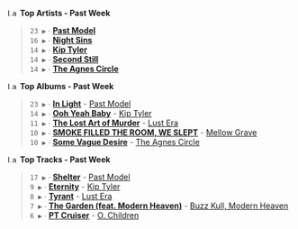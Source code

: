 <!--START_LASTFM_ARTISTS:{"period": "7day", "rows": 5}-->
<a href="https://last.fm" target="_blank"><img src="https://user-images.githubusercontent.com/17434202/215290617-e793598d-d7c9-428f-9975-156db1ba89cc.svg" alt="Last.fm Logo" width="18" height="13"/></a> **Top Artists - Past Week**

> `23 ▶️` ∙ **[Past Model](https://www.last.fm/music/Past+Model)**<br/>
> `16 ▶️` ∙ **[Night Sins](https://www.last.fm/music/Night+Sins)**<br/>
> `14 ▶️` ∙ **[Kip Tyler](https://www.last.fm/music/Kip+Tyler)**<br/>
> `14 ▶️` ∙ **[Second Still](https://www.last.fm/music/Second+Still)**<br/>
> `14 ▶️` ∙ **[The Agnes Circle](https://www.last.fm/music/The+Agnes+Circle)**<br/>
<!--END_LASTFM_ARTISTS-->

<!--START_LASTFM_ALBUMS:{"period": "7day", "rows": 5}-->
<a href="https://last.fm" target="_blank"><img src="https://user-images.githubusercontent.com/17434202/215290617-e793598d-d7c9-428f-9975-156db1ba89cc.svg" alt="Last.fm Logo" width="18" height="13"/></a> **Top Albums - Past Week**

> `23 ▶️` ∙ **[In Light](https://www.last.fm/music/Past+Model/In+Light)** - [Past Model](https://www.last.fm/music/Past+Model)<br/>
> `14 ▶️` ∙ **[Ooh Yeah Baby](https://www.last.fm/music/Kip+Tyler/Ooh+Yeah+Baby)** - [Kip Tyler](https://www.last.fm/music/Kip+Tyler)<br/>
> `11 ▶️` ∙ **[The Lost Art of Murder](https://www.last.fm/music/Lust+Era/The+Lost+Art+of+Murder)** - [Lust Era](https://www.last.fm/music/Lust+Era)<br/>
> `10 ▶️` ∙ **[SMOKE FILLED THE ROOM, WE SLEPT](https://www.last.fm/music/Mellow+Grave/SMOKE+FILLED+THE+ROOM,+WE+SLEPT)** - [Mellow Grave](https://www.last.fm/music/Mellow+Grave)<br/>
> `10 ▶️` ∙ **[Some Vague Desire](https://www.last.fm/music/The+Agnes+Circle/Some+Vague+Desire)** - [The Agnes Circle](https://www.last.fm/music/The+Agnes+Circle)<br/>
<!--END_LASTFM_ALBUMS-->

<!--START_LASTFM_TRACKS:{"period": "7day", "rows": 5}-->
<a href="https://last.fm" target="_blank"><img src="https://user-images.githubusercontent.com/17434202/215290617-e793598d-d7c9-428f-9975-156db1ba89cc.svg" alt="Last.fm Logo" width="18" height="13"/></a> **Top Tracks - Past Week**

> `17 ▶️` ∙ **[Shelter](https://www.last.fm/music/Past+Model/_/Shelter)** - [Past Model](https://www.last.fm/music/Past+Model)<br/>
> `9 ▶️` ∙ **[Eternity](https://www.last.fm/music/Kip+Tyler/_/Eternity)** - [Kip Tyler](https://www.last.fm/music/Kip+Tyler)<br/>
> `8 ▶️` ∙ **[Tyrant](https://www.last.fm/music/Lust+Era/_/Tyrant)** - [Lust Era](https://www.last.fm/music/Lust+Era)<br/>
> `7 ▶️` ∙ **[The Garden (feat. Modern Heaven)](https://www.last.fm/music/Buzz+Kull,+Modern+Heaven/_/The+Garden+(feat.+Modern+Heaven))** - [Buzz Kull, Modern Heaven](https://www.last.fm/music/Buzz+Kull,+Modern+Heaven)<br/>
> `6 ▶️` ∙ **[PT Cruiser](https://www.last.fm/music/O.+Children/_/PT+Cruiser)** - [O. Children](https://www.last.fm/music/O.+Children)<br/>
<!--END_LASTFM_TRACKS-->